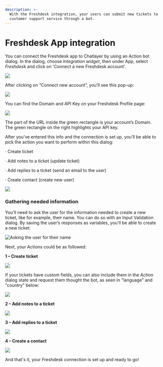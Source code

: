 ```yaml
---
description: >-
  With the Freshdesk integration, your users can submit new tickets to your
  customer support service through a bot.
---
```


# Freshdesk App integration

You can connect the Freshdesk app to Chatlayer by using an Action bot dialog. In the dialog, choose _Integration widget_, then under App, select _Freshdesk_ and click on 'Connect a new Freshdesk account'.

![](<../../.gitbook/assets/image (678).png>)

After clicking on “Connect new account”, you’ll see this pop-up:

![](<../../.gitbook/assets/image (673).png>)

You can find the Domain and API Key on your Freshdesk Profile page:

![](<../../.gitbook/assets/image (674).png>)

The part of the URL inside the green rectangle is your account’s Domain. The green rectangle on the right highlights your API key.

After you've entered this info and the connection is set up, you’ll be able to pick the action you want to perform within this dialog:

· Create ticket

· Add notes to a ticket (update ticket)

· Add replies to a ticket (send an email to the user)

· Create contact (create new user)

![](<../../.gitbook/assets/image (677) (1).png>)

### **Gathering needed information**

You'll need to ask the user for the information needed to create a new ticket, like for example, their name. You can do so with an Input Validation dialog. By saving the user’s responses as variables, you'll be able to create a new ticket:

![Asking the user for their name](<../../.gitbook/assets/image (695).png>)

Next, your Actions could be as followed:

**1 – Create ticket**

![](<../../.gitbook/assets/image (690) (1).png>)

If your tickets have custom fields, you can also include them in the Action dialog state and request them thought the bot, as seen in "language" and "country" below:

![](<../../.gitbook/assets/image (684).png>)

**2 – Add notes to a ticket**

![](<../../.gitbook/assets/image (687).png>)

**3 – Add replies to a ticket**&#x20;

![](<../../.gitbook/assets/image (679).png>)

**4 – Create a contact**

![](<../../.gitbook/assets/image (681) (1).png>)

&#x20;And that's it, your Freshdesk connection is set up and ready to go!
